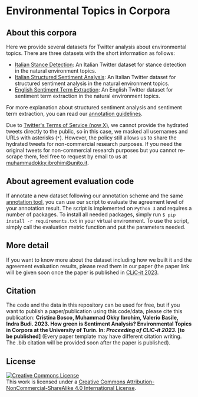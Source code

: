 # Environmental Topics in Corpora

## About this corpora
Here we provide several datasets for Twitter analysis about environmental topics. There are three datasets with the short information as follows:
* [Italian Stance Detection](https://github.com/okkyibrohim/environmental-topics-in-corpora/tree/main/masked_dataset/masked_italian_stance_detection): An Italian Twitter dataset for stance detection in the natural environment topics.
* [Italian Structured Sentiment Analysis](https://github.com/okkyibrohim/environmental-topics-in-corpora/tree/main/masked_dataset/masked_italian_structured_sa): An Italian Twitter dataset for structured sentiment analysis in the natural environment topics.
* [English Sentiment Term Extraction](https://github.com/okkyibrohim/environmental-topics-in-corpora/tree/main/masked_dataset/masked_english_sentiment_term_extraction): An English Twitter dataset for sentiment term extraction in the natural environment topics.

For more explanation about structured sentiment analysis and sentiment term extraction, you can read our [annotation guidelines](https://github.com/okkyibrohim/environmental-topics-in-corpora/tree/main/annotator_guidelines).

Due to [Twitter's Terms of Service (now X)](https://developer.twitter.com/en/developer-terms/more-on-restricted-use-cases), we cannot provide the hydrated tweets directly to the public, so in this case, we masked all usernames and URLs with asterisks (`*`). However, the policy still allows us to share the hydrated tweets for non-commercial research purposes. If you need the original tweets for non-commercial research purposes but you cannot re-scrape them, feel free to request by email to us at [muhammadokky.ibrohim@unito.it](mailto:muhammadokky.ibrohim@unito.it).

## About agreement evaluation code
If annotate a new dataset following our annotation scheme and the same [annotation tool](https://annotate.langing.ai/), you can use our script to evaluate the agreement level of your annotation result. The script is implemented on `Python 3` and requires a number of packages. To install all needed packages, simply run `$ pip install -r requirements.txt` in your virtual environment. To use the script, simply call the evaluation metric function and put the parameters needed.

## More detail
If you want to know more about the dataset including how we built it and the agreement evaluation results, please read them in our paper (the paper link will be given soon once the paper is published in [CLiC-it 2023](https://clic2023.ilc.cnr.it/).

## Citation
The code and the data in this repository can be used for free, but if you want to publish a paper/publication using this code/data, please cite this publication: **Cristina Bosco, Muhammad Okky Ibrohim, Valerio Basile, Indra Budi. 2023. How green is Sentiment Analysis? Environmental Topics in Corpora at the University of Turin. In: *Proceeding of CLiC-it 2023*. [to be published]** (Every paper template may have different citation writing. The .bib citation will be provided soon after the paper is published).

## License
<a rel="license" href="http://creativecommons.org/licenses/by-nc-sa/4.0/"><img alt="Creative Commons License" style="border-width:0" src="https://i.creativecommons.org/l/by-nc-sa/4.0/88x31.png" /></a><br />This work is licensed under a <a rel="license" href="http://creativecommons.org/licenses/by-nc-sa/4.0/">Creative Commons Attribution-NonCommercial-ShareAlike 4.0 International License</a>.
